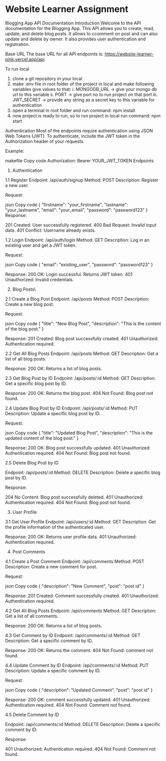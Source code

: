 # Website Learner Assignment

Blogging App API Documentation
Introduction
Welcome to the API documentation for the Blogging App. This API allows you to create, read, update, and delete blog posts. It allows to ccomment on post and can also update and delete by owner. It also provides user authentication and registration.

Base URL
The base URL for all API endpoints is: https://website-learner-pink.vercel.app/api

To run local
1. clone a git repository in your local
2. make .env file in root folder of the project in local and make following variables give values to that:
  i. MONGODB_URL -> give your mongo db url to this variable
  ii. PORT -> give port no to run project on that port
  iii. JWT_SECRET -> provide any string as a secret key to this variable for authentication 
3. open a terminal in root folder and run command: npm install
4. now project is ready to run, so to run project in local run command: npm start

Authentication
Most of the endpoints require authentication using JSON Web Tokens (JWT). To authenticate, include the JWT token in the Authorization header of your requests.

Example:

makefile
Copy code
Authorization: Bearer YOUR_JWT_TOKEN
Endpoints

1. Authentication
   
1.1 Register
Endpoint: /api/auth/signup
Method: POST
Description: Register a new user.

Request:

json
Copy code
{
  "firstname": "your_firstname",
  "lastname": "your_lastname",
  "email": "your_email",
  "password": "password123"
}
Response:

201 Created: User successfully registered.
400 Bad Request: Invalid input data.
401 Conflict: Username already exists.

1.2 Login
Endpoint: /api/auth/login
Method: GET
Description: Log in an existing user and get a JWT token.

Request:

json
Copy code
{
  "email": "existing_user",
  "password": "password123"
}

Response:
200 OK: Login successful. Returns JWT token.
401 Unauthorized: Invalid credentials.

2. Blog Posts\
   
2.1 Create a Blog Post
Endpoint: /api/posts
Method: POST
Description: Create a new blog post.

Request:

json
Copy code
{
  "title": "New Blog Post",
  "description": "This is the content of the blog post."
}

Response:
201 Created: Blog post successfully created.
401 Unauthorized: Authentication required.

2.2 Get All Blog Posts
Endpoint: /api/posts
Method: GET
Description: Get a list of all blog posts.

Response:
200 OK: Returns a list of blog posts.

2.3 Get Blog Post by ID
Endpoint: /api/posts/:id
Method: GET
Description: Get a specific blog post by ID.

Response:
200 OK: Returns the blog post.
404 Not Found: Blog post not found.

2.4 Update Blog Post by ID
Endpoint: /api/posts/:id
Method: PUT
Description: Update a specific blog post by ID.

Request:

json
Copy code
{
  "title": "Updated Blog Post",
  "description": "This is the updated content of the blog post."
}

Response:
200 OK: Blog post successfully updated.
401 Unauthorized: Authentication required.
404 Not Found: Blog post not found.

2.5 Delete Blog Post by ID

Endpoint: /api/posts/:id
Method: DELETE
Description: Delete a specific blog post by ID.

Response:

204 No Content: Blog post successfully deleted.
401 Unauthorized: Authentication required.
404 Not Found: Blog post not found.

3. User Profile
   
3.1 Get User Profile
Endpoint: /api/users/:id
Method: GET
Description: Get the profile information of the authenticated user.

Response:
200 OK: Returns user profile data.
401 Unauthorized: Authentication required.

4. Post Comments
   
4.1 Create a Post Comment
Endpoint: /api/comments
Method: POST
Description: Create a new comment for post.

Request:

json
Copy code
{
  "description": "New Comment",
  "post": "post id"
}

Response:
201 Created: Comment successfully created.
401 Unauthorized: Authentication required.

4.2 Get All Blog Posts
Endpoint: /api/comments
Method: GET
Description: Get a list of all comments.

Response:
200 OK: Returns a list of blog posts.

4.3 Get Comment by ID
Endpoint: /api/comments/:id
Method: GET
Description: Get a specific comment by ID.

Response:
200 OK: Returns the comment.
404 Not Found: comment not found.

4.4 Update Comment by ID
Endpoint: /api/comments/:id
Method: PUT
Description: Update a specific comment by ID.

Request:

json
Copy code
{
  "description": "Updated Comment",
  "post": "post id"
}

Response:
200 OK: comment successfully updated.
401 Unauthorized: Authentication required.
404 Not Found: Comment not found.

4.5 Delete Comment by ID

Endpoint: /api/comments/:id
Method: DELETE
Description: Delete a specific comment by ID.

Response:

401 Unauthorized: Authentication required.
404 Not Found: Comment not found.
